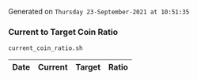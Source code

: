 Generated on `Thursday 23-September-2021 at 10:51:35`

### Current to Target Coin Ratio
`current_coin_ratio.sh`

Date|Current|Target|Ratio
---|---|---|---
